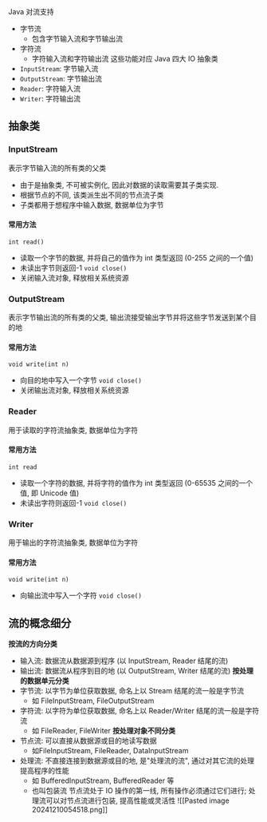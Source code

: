 Java 对流支持
- 字节流
	- 包含字节输入流和字节输出流
- 字符流
	- 字符输入流和字符输出流
这些功能对应 Java 四大 IO 抽象类
- `InputStream`: 字节输入流
- `OutputStream`: 字节输出流
- `Reader`: 字符输入流
- `Writer`: 字符输出流
## 抽象类
### InputStream
表示字节输入流的所有类的父类
- 由于是抽象类, 不可被实例化, 因此对数据的读取需要其子类实现.
- 根据节点的不同, 该类派生出不同的节点流子类
- 子类都用于想程序中输入数据, 数据单位为字节
#### 常用方法
`int read()`
- 读取一个字节的数据, 并将自己的值作为 int 类型返回 (0-255 之间的一个值)
- 未读出字节则返回-1
`void close()`
- 关闭输入流对象, 释放相关系统资源
### OutputStream
表示字节输出流的所有类的父类, 输出流接受输出字节并将这些字节发送到某个目的地
#### 常用方法
`void write(int n)`
- 向目的地中写入一个字节
`void close()`
- 关闭输出流对象, 释放相关系统资源
### Reader
用于读取的字符流抽象类, 数据单位为字符
#### 常用方法
`int read`
- 读取一个字符的数据, 并将字符的值作为 int 类型返回 (0-65535 之间的一个值, 即 Unicode 值)
- 未读出字符则返回-1
`void close()`
### Writer
用于输出的字符流抽象类, 数据单位为字符
#### 常用方法
`void write(int n)`
- 向输出流中写入一个字符
`void close()`
## 流的概念细分
**按流的方向分类**
- 输入流: 数据流从数据源到程序 (以 InputStream, Reader 结尾的流)
- 输出流: 数据流从程序到目的地 (以 OutputStream, Writer 结尾的流)
**按处理的数据单元分类**
- 字节流: 以字节为单位获取数据, 命名上以 Stream 结尾的流一般是字节流
	- 如 FileInputStream, FileOutputStream
- 字符流: 以字符为单位获取数据, 命名上以 Reader/Writer 结尾的流一般是字符流
	- 如 FileReader, FileWriter
**按处理对象不同分类**
- 节点流: 可以直接从数据源或目的地读写数据
	- 如FileInputStream, FileReader, DataInputStream
- 处理流: 不直接连接到数据源或目的地, 是"处理流的流", 通过对其它流的处理提高程序的性能
	- 如 BufferedInputStream, BufferedReader 等
	- 也叫包装流
节点流处于 IO 操作的第一线, 所有操作必须通过它们进行; 处理流可以对节点流进行包装, 提高性能或灵活性
![[Pasted image 20241210054518.png]]